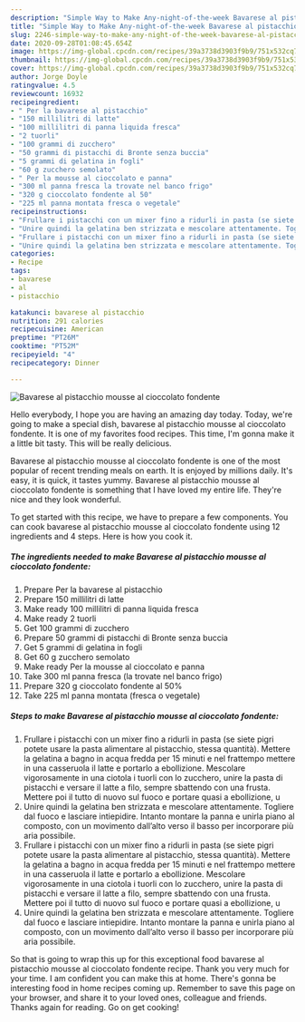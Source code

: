```yaml
---
description: "Simple Way to Make Any-night-of-the-week Bavarese al pistacchio mousse al cioccolato fondente"
title: "Simple Way to Make Any-night-of-the-week Bavarese al pistacchio mousse al cioccolato fondente"
slug: 2246-simple-way-to-make-any-night-of-the-week-bavarese-al-pistacchio-mousse-al-cioccolato-fondente
date: 2020-09-28T01:08:45.654Z
image: https://img-global.cpcdn.com/recipes/39a3738d3903f9b9/751x532cq70/bavarese-al-pistacchio-mousse-al-cioccolato-fondente-recipe-main-photo.jpg
thumbnail: https://img-global.cpcdn.com/recipes/39a3738d3903f9b9/751x532cq70/bavarese-al-pistacchio-mousse-al-cioccolato-fondente-recipe-main-photo.jpg
cover: https://img-global.cpcdn.com/recipes/39a3738d3903f9b9/751x532cq70/bavarese-al-pistacchio-mousse-al-cioccolato-fondente-recipe-main-photo.jpg
author: Jorge Doyle
ratingvalue: 4.5
reviewcount: 16932
recipeingredient:
- " Per la bavarese al pistacchio"
- "150 millilitri di latte"
- "100 millilitri di panna liquida fresca"
- "2 tuorli"
- "100 grammi di zucchero"
- "50 grammi di pistacchi di Bronte senza buccia"
- "5 grammi di gelatina in fogli"
- "60 g zucchero semolato"
- " Per la mousse al cioccolato e panna"
- "300 ml panna fresca la trovate nel banco frigo"
- "320 g cioccolato fondente al 50"
- "225 ml panna montata fresca o vegetale"
recipeinstructions:
- "Frullare i pistacchi con un mixer fino a ridurli in pasta (se siete pigri potete usare la pasta alimentare al pistacchio, stessa quantità). Mettere la gelatina a bagno in acqua fredda per 15 minuti e nel frattempo mettere in una casseruola il latte e portarlo a ebollizione. Mescolare vigorosamente in una ciotola i tuorli con lo zucchero, unire la pasta di pistacchi e versare il latte a filo, sempre sbattendo con una frusta. Mettere poi il tutto di nuovo sul fuoco e portare quasi a ebollizione, u"
- "Unire quindi la gelatina ben strizzata e mescolare attentamente. Togliere dal fuoco e lasciare intiepidire. Intanto montare la panna e unirla piano al composto, con un movimento dall’alto verso il basso per incorporare più aria possibile."
- "Frullare i pistacchi con un mixer fino a ridurli in pasta (se siete pigri potete usare la pasta alimentare al pistacchio, stessa quantità). Mettere la gelatina a bagno in acqua fredda per 15 minuti e nel frattempo mettere in una casseruola il latte e portarlo a ebollizione. Mescolare vigorosamente in una ciotola i tuorli con lo zucchero, unire la pasta di pistacchi e versare il latte a filo, sempre sbattendo con una frusta. Mettere poi il tutto di nuovo sul fuoco e portare quasi a ebollizione, u"
- "Unire quindi la gelatina ben strizzata e mescolare attentamente. Togliere dal fuoco e lasciare intiepidire. Intanto montare la panna e unirla piano al composto, con un movimento dall’alto verso il basso per incorporare più aria possibile."
categories:
- Recipe
tags:
- bavarese
- al
- pistacchio

katakunci: bavarese al pistacchio 
nutrition: 291 calories
recipecuisine: American
preptime: "PT26M"
cooktime: "PT52M"
recipeyield: "4"
recipecategory: Dinner

---
```



![Bavarese al pistacchio mousse al cioccolato fondente](https://img-global.cpcdn.com/recipes/39a3738d3903f9b9/751x532cq70/bavarese-al-pistacchio-mousse-al-cioccolato-fondente-recipe-main-photo.jpg)

Hello everybody, I hope you are having an amazing day today. Today, we're going to make a special dish, bavarese al pistacchio mousse al cioccolato fondente. It is one of my favorites food recipes. This time, I'm gonna make it a little bit tasty. This will be really delicious.

Bavarese al pistacchio mousse al cioccolato fondente is one of the most popular of recent trending meals on earth. It is enjoyed by millions daily. It's easy, it is quick, it tastes yummy. Bavarese al pistacchio mousse al cioccolato fondente is something that I have loved my entire life. They're nice and they look wonderful.




To get started with this recipe, we have to prepare a few components. You can cook bavarese al pistacchio mousse al cioccolato fondente using 12 ingredients and 4 steps. Here is how you cook it.

<!--inarticleads1-->

##### The ingredients needed to make Bavarese al pistacchio mousse al cioccolato fondente:

1. Prepare  Per la bavarese al pistacchio
1. Prepare 150 millilitri di latte
1. Make ready 100 millilitri di panna liquida fresca
1. Make ready 2 tuorli
1. Get 100 grammi di zucchero
1. Prepare 50 grammi di pistacchi di Bronte senza buccia
1. Get 5 grammi di gelatina in fogli
1. Get 60 g zucchero semolato
1. Make ready  Per la mousse al cioccolato e panna
1. Take 300 ml panna fresca (la trovate nel banco frigo)
1. Prepare 320 g cioccolato fondente al 50%
1. Take 225 ml panna montata (fresca o vegetale)




<!--inarticleads2-->

##### Steps to make Bavarese al pistacchio mousse al cioccolato fondente:

1. Frullare i pistacchi con un mixer fino a ridurli in pasta (se siete pigri potete usare la pasta alimentare al pistacchio, stessa quantità). Mettere la gelatina a bagno in acqua fredda per 15 minuti e nel frattempo mettere in una casseruola il latte e portarlo a ebollizione. Mescolare vigorosamente in una ciotola i tuorli con lo zucchero, unire la pasta di pistacchi e versare il latte a filo, sempre sbattendo con una frusta. Mettere poi il tutto di nuovo sul fuoco e portare quasi a ebollizione, u
1. Unire quindi la gelatina ben strizzata e mescolare attentamente. Togliere dal fuoco e lasciare intiepidire. Intanto montare la panna e unirla piano al composto, con un movimento dall’alto verso il basso per incorporare più aria possibile.
1. Frullare i pistacchi con un mixer fino a ridurli in pasta (se siete pigri potete usare la pasta alimentare al pistacchio, stessa quantità). Mettere la gelatina a bagno in acqua fredda per 15 minuti e nel frattempo mettere in una casseruola il latte e portarlo a ebollizione. Mescolare vigorosamente in una ciotola i tuorli con lo zucchero, unire la pasta di pistacchi e versare il latte a filo, sempre sbattendo con una frusta. Mettere poi il tutto di nuovo sul fuoco e portare quasi a ebollizione, u
1. Unire quindi la gelatina ben strizzata e mescolare attentamente. Togliere dal fuoco e lasciare intiepidire. Intanto montare la panna e unirla piano al composto, con un movimento dall’alto verso il basso per incorporare più aria possibile.




So that is going to wrap this up for this exceptional food bavarese al pistacchio mousse al cioccolato fondente recipe. Thank you very much for your time. I am confident you can make this at home. There's gonna be interesting food in home recipes coming up. Remember to save this page on your browser, and share it to your loved ones, colleague and friends. Thanks again for reading. Go on get cooking!
